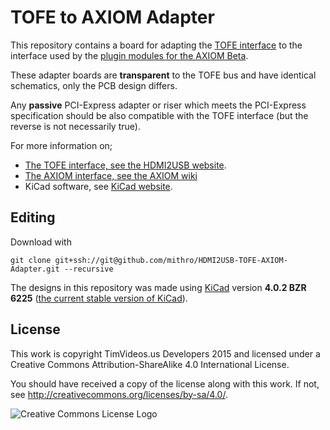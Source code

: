 # TOFE to AXIOM Adapter

This repository contains a board for adapting the
[TOFE interface](https://tofe.io/) to the interface used by the
[plugin modules for the AXIOM Beta](https://wiki.apertus.org/index.php/AXIOM_Beta/AXIOM_Beta_Hardware#Plugin_Modules).

These adapter boards are **transparent** to the TOFE bus and have identical
schematics, only the PCB design differs.

Any **passive** PCI-Express adapter or riser which meets the PCI-Express
specification should be also compatible with the TOFE interface (but the
reverse is not necessarily true).

For more information on;
 * [The TOFE interface, see the HDMI2USB website](http://hdmi2usb.tv/tofe).
 * [The AXIOM interface, see the AXIOM wiki](https://wiki.apertus.org/index.php/AXIOM_Beta)
 * KiCad software, see [KiCad website](http://kicad-pcb.org/).

## Editing

Download with
```
git clone git+ssh://git@github.com/mithro/HDMI2USB-TOFE-AXIOM-Adapter.git --recursive
```

The designs in this repository was made using [KiCad](http://www.kicad-pcb.org/)
version **4.0.2 BZR 6225**
([the current stable version of KiCad](http://kicad-pcb.org/download/)).

## License

This work is copyright TimVideos.us Developers 2015 and licensed under a
Creative Commons Attribution-ShareAlike 4.0 International License.

You should have received a copy of the license along with this
work.  If not, see <http://creativecommons.org/licenses/by-sa/4.0/>.

![Creative Commons License Logo](https://i.creativecommons.org/l/by-sa/4.0/88x31.png)
